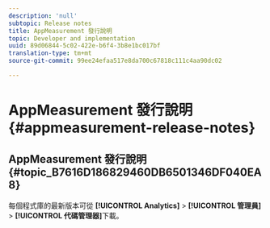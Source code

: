 ```yaml
---
description: 'null'
subtopic: Release notes
title: AppMeasurement 發行說明
topic: Developer and implementation
uuid: 89d06844-5c02-422e-b6f4-3b8e1bc017bf
translation-type: tm+mt
source-git-commit: 99ee24efaa517e8da700c67818c111c4aa90dc02

---
```



# AppMeasurement 發行說明{#appmeasurement-release-notes}

## AppMeasurement 發行說明 {#topic_B7616D186829460DB6501346DF040EA8}

每個程式庫的最新版本可從 **[!UICONTROL Analytics]** &gt; **[!UICONTROL 管理員]** &gt; **[!UICONTROL 代碼管理器]**&#x200B;下載。
